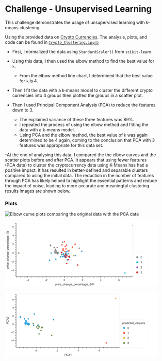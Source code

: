 # Challenge - Unsupervised Learning

This challenge demonstrates the usage of unsupervised learning with k-means clustering.

Using the provided data on [Crypto Currencies](Resources/crypto_market_data.csv). 
The analysis, plots, and code can be found in [`Crypto_Clustering.ipynb`](Crypto_Clustering.ipynb)

- First, I normalized the data using `StandardScaler()` from `scikit-learn`.
  
- Using this data, I then used the elbow method to find the best value for `k`.
    - From the elbow method line chart, I determined that the best value for `k` is 4.
    
- Then  I fit the data with a k-means model to cluster the different crypto currencies into 4 groups then plotted the groups in a scatter plot.
  
- Then  I used Principal Component Analysis (PCA) to reduce the features down to 3.
    - The explained variance of these three features was 89%. 
    - I repeated the process of using the elbow method and fitting the data with a k-means model.
    - Using PCA and the elbow method, the best value of `k` was again determined to be 4 again, coming to the conclusion that PCA with 3 features was appropriate for this data set.
      
-At the end of analysing this data, I compared the the elbow curves and the scatter plots before and after PCA.  it appears that using fewer features (PCA data) to cluster the cryptocurrency data using K-Means has had a positive impact. It has resulted in better-defined and separable clusters compared to using the initial data. The reduction in the number of features through PCA has likely helped to highlight the essential patterns and reduce the impact of noise, leading to more accurate and meaningful clustering results
Images are shown below.
    
    
### Plots
![Elbow curve plots comparing the original data with the PCA data](Images/fig3t.png)

![Scatter plot of 24 hours and 7 days features, colored by k-means cluster.](Images/fig5.png)

![Scatter plot of Principal Components 1 and 2, colored by k-means cluster.](Images/fig6PSA.png)
